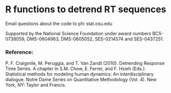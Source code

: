 
# R functions to detrend RT sequences

Email questions about the code to pfc <AT> stat.osu.edu

Supported by the National Science Foundation under award numbers
BCS-0738059, DMS-0604963, DMS-0605052, SES-0214574 and SES-0437251.

### Reference:

P. F. Craigmile, M. Peruggia, and T. Van Zandt (2010). Detrending Response Time Series. A chapter in S.M. Chow, E. Ferrer, and F. Hsieh (Eds.). Statistical methods for modeling human dynamics: An interdisciplinary dialogue. Notre Dame Series on Quantitative Methodology (Vol. 4). New York, NY: Taylor and Francis.

